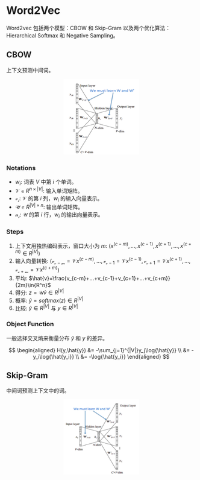 # Word2Vec

Word2vec 包括两个模型：CBOW 和 Skip-Gram 以及两个优化算法：Hierarchical Softmax 和 Negative Sampling。

## CBOW

上下文预测中间词。

<center><img src="./images/cbow.png" width = "200" height = "200"/></center>

### Notations

- $w_i$: 词表 $V$ 中第 $i$ 个单词。
- $\mathcal{V}\in R^{n\times|V|}$: 输入单词矩阵。
- $\mathcal{v_i}$: $\mathcal{V}$ 的第 $i$ 列，$w_i$ 的输入向量表示。
- $\mathcal{U}\in R^{|V|\times n}$: 输出单词矩阵。
- $\mathcal{u_i}$: $\mathcal{U}$ 的第 $i$ 行，$w_i$ 的输出向量表示。

### Steps

1. 上下文用独热编码表示，窗口大小为 $m$: $(x^{(c-m)},...,x^{(c-1)},x^{(c+1)},...,x^{(c+m)} \in R^{|V|})$
2. 输入向量转换: ($\mathcal{v_{c-m}}=\mathcal{V}x^{(c-m)},...,\mathcal{v_{c-1}}=\mathcal{V}x^{(c-1)},\mathcal{v_{c+1}}=\mathcal{V}x^{(c+1)},...,\mathcal{v_{c+m}}=\mathcal{V}x^{(c+m)}$)
3. 平均: $\hat{v}=\frac{v_{c-m}+...+v_{c-1}+v_{c+1}+...+v_{c+m}}{2m}\in{R^n}$
4. 得分: $z=\mathcal{U}\hat{v}\in{R^{|V|}}$
5. 概率: $\hat{y}=softmax(z)\in{R^{|V|}}$
6. 比较: $\hat{y}\in{R^{|V|}}$ 与 $y\in{R^{|V|}}$

### Object Function

一般选择交叉熵来衡量分布 $\hat{y}$ 和 $y$ 的差异。

<!-- $$ H(y,\hat{y})=-\sum_{j=1}^{|V|}y_j\log{\hat{y}} $$  -->

$$
\begin{aligned}
H(y,\hat{y}) &= -\sum_{j=1}^{|V|}y_j\log{\hat{y}} \\
             &= -y_i\log{\hat{y_i}} \\
             &= -\log{\hat{y_i}}
\end{aligned}
$$



## Skip-Gram 

中间词预测上下文中的词。

<center><img src="./images/skip-gram.png" width = "200" height = "200"/></center>


